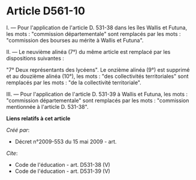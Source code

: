 # Article D561-10

I. ― Pour l'application de l'article D. 531-38 dans les îles Wallis et Futuna, les mots : "commission départementale" sont
remplacés par les mots : "commission des bourses au mérite à Wallis et Futuna". 

II. ― Le neuvième alinéa (7°) du même article est remplacé par les dispositions suivantes : 

"7° Deux représentants des lycéens". Le onzième alinéa (9°) est supprimé et au douzième alinéa (10°), les mots : "des
collectivités territoriales" sont remplacés par les mots : "de la collectivité territoriale". 

III. ― Pour l'application de l'article D. 531-39 à Wallis et Futuna, les mots : "commission départementale" sont remplacés
par les mots : "commission mentionnée à l'article D. 531-38".

**Liens relatifs à cet article**

_Créé par_:

  - Décret n°2009-553 du 15 mai 2009 - art.

_Cite_:

  - Code de l'éducation - art. D531-38 (V)
  - Code de l'éducation - art. D531-39 (V)
